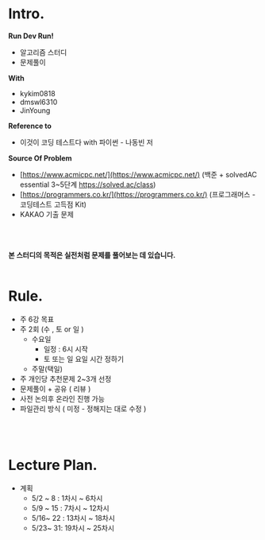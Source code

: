 # Intro.

**Run Dev Run!**

- 알고리즘 스터디
- 문제풀이

**With**

- kykim0818
- dmswl6310
- JinYoung

**Reference to**

- 이것이 코딩 테스트다 with 파이썬 - 나동빈 저

 **Source Of Problem**

- [https://www.acmicpc.net/](https://www.acmicpc.net/)   (백준 + solvedAC essential 3~5단계 https://solved.ac/class)
- [https://programmers.co.kr/](https://programmers.co.kr/) (프로그래머스 - 코딩테스트 고득점  Kit)
- KAKAO 기출 문제
<br/>
<br/>

**본 스터디의 목적은 실전처럼 문제를 풀어보는 데 있습니다.**
<br/>
<br/>

# Rule.

- 주 6강 목표
- 주 2회 (수 , 토 or 일 )
    - 수요일
        - 일정  : 6시 시작
        - 토 또는 일 요일 시간 정하기
    - 주말(택일)
- 주 개인당 추천문제 2~3개 선정 
- 문제풀이 + 공유 ( 리뷰 )
- 사전 논의후 온라인 진행 가능 
- 파일관리 방식 ( 미정 - 정해지는 대로 수정 ) 

<br/>
<br/>

# Lecture Plan.

- 계획
    - 5/2 ~ 8 :  1차시 ~ 6차시
    - 5/9 ~ 15 : 7차시 ~   12차시
    - 5/16~ 22 : 13차시 ~ 18차시
    - 5/23~ 31: 19차시 ~ 25차시

<br/>
<br/>

